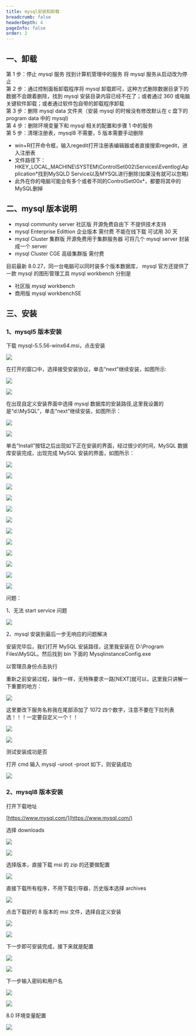```yaml
---
title: mysql安装和卸载
breadcrumb: false
headerDepth: 4
pageInfo: false
order: 2
---
```


## 一、卸载
第 1 步：停止 mysql 服务 找到计算机管理中的服务 将 mysql 服务从启动改为停止  
第 2 步：通过控制面板卸载程序将 mysql 卸载即可，这种方式删除数据目录下的数据不会跟着删除，找到 mysql 安装目录内容已经不在了；或者通过 360 或电脑关键软件卸载；或者通过软件包自带的卸载程序卸载  
第 3 步：删除 mysql data 文件夹（安装 mysql 的时候没有修改默认在 c 盘下的 program data 中的 mysql)  
第 4 步：删除环境变量下和 mysql 相关的配置和步骤 1 中的服务  
第 5 步：清理注册表，mysql8 不需要，5 版本需要手动删除  
+ win+R打开命令框，输入regedit打开注册表编辑器或者直接搜索regedit，进入注册表
+ 文件路径下：HKEY_LOCAL_MACHINE\SYSTEM\ControlSet002\Services\Eventlog\Application*找到MySQLD Service以及MYSQL进行删除(如果没有就可以忽略)
+ 此外在你的电脑可能会有多个或者不同的ControlSet00x*，都要将其中的MySQL删掉

## 二、mysql 版本说明
+ mysql community server 社区版 开源免费自由下 不提供技术支持
+ mysql Enterprise Edittion 企业版本 需付费 不能在线下载 可试用 30 天
+ mysql Cluster 集群版 开源免费用于集群服务器 可将几个 mysql server 封装成一个 server
+ mysql Cluster CGE 高级集群版 需付费



目前最新 8.0.27，同一台电脑可以同时装多个版本数据库， mysql 官方还提供了一款 mysql 的图形管理工具 mysql workbench 分别是

+ 社区版 mysql workbench
+ 商用版 mysql workbenchSE

## 三、安装


### 1、mysql5 版本安装


下载 mysql-5.5.56-winx64.msi，点击安装



![](https://img-blog.csdnimg.cn/20200701103430860.png?x-oss-process=image/watermark,type_ZmFuZ3poZW5naGVpdGk,shadow_10,text_aHR0cHM6Ly9ibG9nLmNzZG4ubmV0L3FxXzM0NDkxNTA4,size_16,color_FFFFFF,t_70)



在打开的窗口中，选择接受安装协议，单击“next”继续安装，如图所示:



![](https://img-blog.csdnimg.cn/2020070110345333.png?x-oss-process=image/watermark,type_ZmFuZ3poZW5naGVpdGk,shadow_10,text_aHR0cHM6Ly9ibG9nLmNzZG4ubmV0L3FxXzM0NDkxNTA4,size_16,color_FFFFFF,t_70)



![](https://img-blog.csdnimg.cn/20200701103509707.png?x-oss-process=image/watermark,type_ZmFuZ3poZW5naGVpdGk,shadow_10,text_aHR0cHM6Ly9ibG9nLmNzZG4ubmV0L3FxXzM0NDkxNTA4,size_16,color_FFFFFF,t_70)



在出现自定义安装界面中选择 mysql 数据库的安装路径,这里我设置的是“d:\MySQL”，单击“next”继续安装，如图所示：



![](https://img-blog.csdnimg.cn/20200701103604723.png?x-oss-process=image/watermark,type_ZmFuZ3poZW5naGVpdGk,shadow_10,text_aHR0cHM6Ly9ibG9nLmNzZG4ubmV0L3FxXzM0NDkxNTA4,size_16,color_FFFFFF,t_70)



![](https://img-blog.csdnimg.cn/20200701103630962.png?x-oss-process=image/watermark,type_ZmFuZ3poZW5naGVpdGk,shadow_10,text_aHR0cHM6Ly9ibG9nLmNzZG4ubmV0L3FxXzM0NDkxNTA4,size_16,color_FFFFFF,t_70)



单击“Install”按钮之后出现如下正在安装的界面，经过很少的时间，MySQL 数据库安装完成，出现完成 MySQL 安装的界面，如图所示：



![](https://img-blog.csdnimg.cn/20200701103734617.png?x-oss-process=image/watermark,type_ZmFuZ3poZW5naGVpdGk,shadow_10,text_aHR0cHM6Ly9ibG9nLmNzZG4ubmV0L3FxXzM0NDkxNTA4,size_16,color_FFFFFF,t_70)



![](https://img-blog.csdnimg.cn/20200701103643885.png?x-oss-process=image/watermark,type_ZmFuZ3poZW5naGVpdGk,shadow_10,text_aHR0cHM6Ly9ibG9nLmNzZG4ubmV0L3FxXzM0NDkxNTA4,size_16,color_FFFFFF,t_70)



![](https://img-blog.csdnimg.cn/20200701103749333.png?x-oss-process=image/watermark,type_ZmFuZ3poZW5naGVpdGk,shadow_10,text_aHR0cHM6Ly9ibG9nLmNzZG4ubmV0L3FxXzM0NDkxNTA4,size_16,color_FFFFFF,t_70)



![](https://img-blog.csdnimg.cn/20200701103800931.png?x-oss-process=image/watermark,type_ZmFuZ3poZW5naGVpdGk,shadow_10,text_aHR0cHM6Ly9ibG9nLmNzZG4ubmV0L3FxXzM0NDkxNTA4,size_16,color_FFFFFF,t_70)



![](https://img-blog.csdnimg.cn/20200701103811813.png?x-oss-process=image/watermark,type_ZmFuZ3poZW5naGVpdGk,shadow_10,text_aHR0cHM6Ly9ibG9nLmNzZG4ubmV0L3FxXzM0NDkxNTA4,size_16,color_FFFFFF,t_70)



![](https://img-blog.csdnimg.cn/20200701103826352.png?x-oss-process=image/watermark,type_ZmFuZ3poZW5naGVpdGk,shadow_10,text_aHR0cHM6Ly9ibG9nLmNzZG4ubmV0L3FxXzM0NDkxNTA4,size_16,color_FFFFFF,t_70)



![](https://img-blog.csdnimg.cn/20200701103841614.png?x-oss-process=image/watermark,type_ZmFuZ3poZW5naGVpdGk,shadow_10,text_aHR0cHM6Ly9ibG9nLmNzZG4ubmV0L3FxXzM0NDkxNTA4,size_16,color_FFFFFF,t_70)



![](https://img-blog.csdnimg.cn/20200701103853767.png?x-oss-process=image/watermark,type_ZmFuZ3poZW5naGVpdGk,shadow_10,text_aHR0cHM6Ly9ibG9nLmNzZG4ubmV0L3FxXzM0NDkxNTA4,size_16,color_FFFFFF,t_70)



![](https://img-blog.csdnimg.cn/20200701103906832.png?x-oss-process=image/watermark,type_ZmFuZ3poZW5naGVpdGk,shadow_10,text_aHR0cHM6Ly9ibG9nLmNzZG4ubmV0L3FxXzM0NDkxNTA4,size_16,color_FFFFFF,t_70)



![](https://img-blog.csdnimg.cn/20200701103925417.png?x-oss-process=image/watermark,type_ZmFuZ3poZW5naGVpdGk,shadow_10,text_aHR0cHM6Ly9ibG9nLmNzZG4ubmV0L3FxXzM0NDkxNTA4,size_16,color_FFFFFF,t_70)



![](https://img-blog.csdnimg.cn/20200701103941991.png?x-oss-process=image/watermark,type_ZmFuZ3poZW5naGVpdGk,shadow_10,text_aHR0cHM6Ly9ibG9nLmNzZG4ubmV0L3FxXzM0NDkxNTA4,size_16,color_FFFFFF,t_70)



![](https://img-blog.csdnimg.cn/20200701103954814.png?x-oss-process=image/watermark,type_ZmFuZ3poZW5naGVpdGk,shadow_10,text_aHR0cHM6Ly9ibG9nLmNzZG4ubmV0L3FxXzM0NDkxNTA4,size_16,color_FFFFFF,t_70)



问题：



1、无法 start service 问题



![](https://img-blog.csdnimg.cn/20200701104206580.png?x-oss-process=image/watermark,type_ZmFuZ3poZW5naGVpdGk,shadow_10,text_aHR0cHM6Ly9ibG9nLmNzZG4ubmV0L3FxXzM0NDkxNTA4,size_16,color_FFFFFF,t_70)



2、mysql 安装到最后一步无响应的问题解决



安装完毕后，我们打开 MySQL 安装路径，这里我安装在 D:\Program Files\MySQL。然后找到 bin 下面的 MysqlinstanceConfig.exe



以管理员身份点击执行



重新之前安装过程，操作一样，无特殊要求一路[NEXT]就可以，这里我只讲解一下重要的地方：



![](https://img-blog.csdnimg.cn/20200701104531700.png?x-oss-process=image/watermark,type_ZmFuZ3poZW5naGVpdGk,shadow_10,text_aHR0cHM6Ly9ibG9nLmNzZG4ubmV0L3FxXzM0NDkxNTA4,size_16,color_FFFFFF,t_70)



这里要改下服务名称我在尾部添加了 1072 四个数字，注意不要在下拉列表选！！！一定要自定义一个！！



![](https://img-blog.csdnimg.cn/20200701104657210.png?x-oss-process=image/watermark,type_ZmFuZ3poZW5naGVpdGk,shadow_10,text_aHR0cHM6Ly9ibG9nLmNzZG4ubmV0L3FxXzM0NDkxNTA4,size_16,color_FFFFFF,t_70)



![](https://img-blog.csdnimg.cn/20200701104707505.png?x-oss-process=image/watermark,type_ZmFuZ3poZW5naGVpdGk,shadow_10,text_aHR0cHM6Ly9ibG9nLmNzZG4ubmV0L3FxXzM0NDkxNTA4,size_16,color_FFFFFF,t_70)



测试安装成功是否



打开 cmd 输入 mysql -uroot -proot 如下，则安装成功



![](https://img-blog.csdnimg.cn/20200701104123165.png?x-oss-process=image/watermark,type_ZmFuZ3poZW5naGVpdGk,shadow_10,text_aHR0cHM6Ly9ibG9nLmNzZG4ubmV0L3FxXzM0NDkxNTA4,size_16,color_FFFFFF,t_70)



### 2、mysql8 版本安装

打开下载地址

[https://www.mysql.com/](https://www.mysql.com/)

选择 downloads

![](https://img-blog.csdnimg.cn/img_convert/ebc30e1dc695568b467f44fb61d39608.png)

![](https://img-blog.csdnimg.cn/img_convert/4d0b41ce882df2becb7a656c78460c2f.png)

选择版本，直接下载 msi 的 zip 的还要做配置

![](https://img-blog.csdnimg.cn/img_convert/10e04963a22ee0b8769d99973d2f7930.png)

直接下载所有程序，不用下载引导器，历史版本选择 archives

![](https://img-blog.csdnimg.cn/img_convert/3785a8da78bcaabc94fba70f6141a8b3.png)

点击下载好的 8 版本的 msi 文件，选择自定义安装

![](https://img-blog.csdnimg.cn/img_convert/d2b52f598009dff3ca707883ff73a973.png)

![](https://img-blog.csdnimg.cn/img_convert/e604fe4017cce5f8ecdfdaad7f317af3.png)

下一步即可安装完成，接下来就是配置

![](https://img-blog.csdnimg.cn/img_convert/d914d7a417df809ee25f37960667489d.png)

![](https://img-blog.csdnimg.cn/img_convert/308f9eac16241db11802aa1fc942f311.png)

下一步输入密码和用户名

![](https://img-blog.csdnimg.cn/img_convert/121927621d77960a4a1f3e93bf90469d.png)

![](https://img-blog.csdnimg.cn/img_convert/d1110dacddce095d2fab18d358661496.png)

8.0 环境变量配置

![](https://img-blog.csdnimg.cn/img_convert/01fb9a83de79ae4df1bd228abf8083eb.png)

